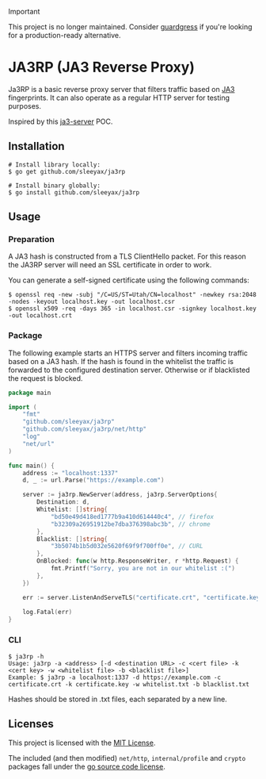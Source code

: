 > [!IMPORTANT]  
> This project is no longer maintained. Consider [guardgress](https://github.com/h3adex/guardgress) if you're looking for a production-ready alternative.

# JA3RP (JA3 Reverse Proxy)
Ja3RP is a basic reverse proxy server that filters traffic based on [JA3](https://github.com/salesforce/ja3) fingerprints.
It can also operate as a regular HTTP server for testing purposes.

Inspired by this [ja3-server](https://github.com/CapacitorSet/ja3-server) POC.

## Installation
```
# Install library locally:
$ go get github.com/sleeyax/ja3rp

# Install binary globally:
$ go install github.com/sleeyax/ja3rp
```

## Usage
### Preparation
A JA3 hash is constructed from a TLS ClientHello packet.
For this reason the JA3RP server will need an SSL certificate in order to work.

You can generate a self-signed certificate using the following commands:
```
$ openssl req -new -subj "/C=US/ST=Utah/CN=localhost" -newkey rsa:2048 -nodes -keyout localhost.key -out localhost.csr
$ openssl x509 -req -days 365 -in localhost.csr -signkey localhost.key -out localhost.crt
```

### Package
The following example starts an HTTPS server and filters incoming traffic based on a JA3 hash.
If the hash is found in the whitelist the traffic is forwarded to the configured destination server.
Otherwise or if blacklisted the request is blocked.

```go
package main

import (
	"fmt"
	"github.com/sleeyax/ja3rp"
	"github.com/sleeyax/ja3rp/net/http"
	"log"
	"net/url"
)

func main() {
	address := "localhost:1337"
	d, _ := url.Parse("https://example.com")

	server := ja3rp.NewServer(address, ja3rp.ServerOptions{
		Destination: d,
		Whitelist: []string{
			"bd50e49d418ed1777b9a410d614440c4", // firefox
			"b32309a26951912be7dba376398abc3b", // chrome
		},
		Blacklist: []string{
			"3b5074b1b5d032e5620f69f9f700ff0e", // CURL
		},
		OnBlocked: func(w http.ResponseWriter, r *http.Request) {
			fmt.Printf("Sorry, you are not in our whitelist :(")
		},
	})

	err := server.ListenAndServeTLS("certificate.crt", "certificate.key")
	
	log.Fatal(err)
}
```

### CLI
```
$ ja3rp -h
Usage: ja3rp -a <address> [-d <destination URL> -c <cert file> -k <cert key> -w <whitelist file> -b <blacklist file>]
Example: $ ja3rp -a localhost:1337 -d https://example.com -c certificate.crt -k certificate.key -w whitelist.txt -b blacklist.txt
```
Hashes should be stored in .txt files, each separated by a new line.

## Licenses
This project is licensed with the [MIT License](LICENSE).

The included (and then modified) `net/http`, `internal/profile` and `crypto` packages fall under the [go source code license](./LICENSE_GO.txt).
